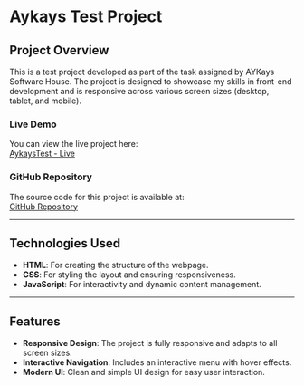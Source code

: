 # Aykays Test Project

## Project Overview

This is a test project developed as part of the task assigned by AYKays Software House. The project is designed to showcase my skills in front-end development and is responsive across various screen sizes (desktop, tablet, and mobile).

### **Live Demo**
You can view the live project here:  
[AykaysTest - Live](https://attamishwani.github.io/AykaysTest/)

### **GitHub Repository**
The source code for this project is available at:  
[GitHub Repository](https://github.com/AttaMishwani/AykaysTest)

---

## Technologies Used

- **HTML**: For creating the structure of the webpage.
- **CSS**: For styling the layout and ensuring responsiveness.
- **JavaScript**: For interactivity and dynamic content management.

---

## Features

- **Responsive Design**: The project is fully responsive and adapts to all screen sizes.
- **Interactive Navigation**: Includes an interactive menu with hover effects.
- **Modern UI**: Clean and simple UI design for easy user interaction.





